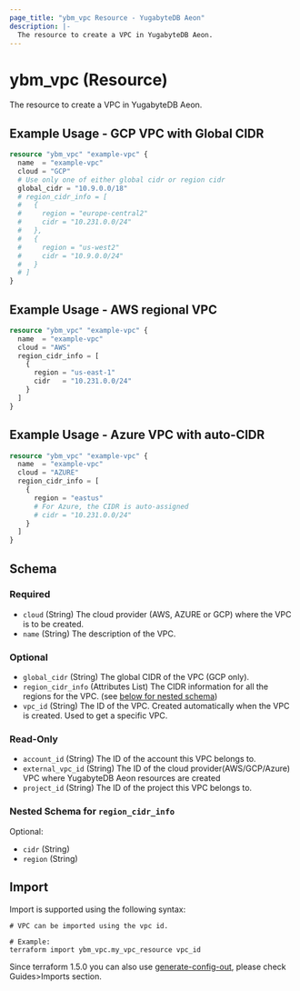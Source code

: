 ```yaml
---
page_title: "ybm_vpc Resource - YugabyteDB Aeon"
description: |-
  The resource to create a VPC in YugabyteDB Aeon.
---
```


# ybm_vpc (Resource)

The resource to create a VPC in YugabyteDB Aeon.


## Example Usage - GCP VPC with Global CIDR

```terraform
resource "ybm_vpc" "example-vpc" {
  name  = "example-vpc"
  cloud = "GCP"
  # Use only one of either global cidr or region cidr
  global_cidr = "10.9.0.0/18"
  # region_cidr_info = [
  #   {
  #     region = "europe-central2"
  #     cidr = "10.231.0.0/24"
  #   },
  #   {
  #     region = "us-west2" 
  #     cidr = "10.9.0.0/24"
  #   }
  # ]
}
```

## Example Usage - AWS regional VPC

```terraform
resource "ybm_vpc" "example-vpc" {
  name  = "example-vpc"
  cloud = "AWS"
  region_cidr_info = [
    {
      region = "us-east-1"
      cidr   = "10.231.0.0/24"
    }
  ]
}
```

## Example Usage - Azure VPC with auto-CIDR

```terraform
resource "ybm_vpc" "example-vpc" {
  name  = "example-vpc"
  cloud = "AZURE"
  region_cidr_info = [
    {
      region = "eastus"
      # For Azure, the CIDR is auto-assigned
      # cidr = "10.231.0.0/24"
    }
  ]
}
```

<!-- schema generated by tfplugindocs -->
## Schema

### Required

- `cloud` (String) The cloud provider (AWS, AZURE or GCP) where the VPC is to be created.
- `name` (String) The description of the VPC.

### Optional

- `global_cidr` (String) The global CIDR of the VPC (GCP only).
- `region_cidr_info` (Attributes List) The CIDR information for all the regions for the VPC. (see [below for nested schema](#nestedatt--region_cidr_info))
- `vpc_id` (String) The ID of the VPC. Created automatically when the VPC is created. Used to get a specific VPC.

### Read-Only

- `account_id` (String) The ID of the account this VPC belongs to.
- `external_vpc_id` (String) The ID of the cloud provider(AWS/GCP/Azure) VPC where YugabyteDB Aeon resources are created
- `project_id` (String) The ID of the project this VPC belongs to.

<a id="nestedatt--region_cidr_info"></a>
### Nested Schema for `region_cidr_info`

Optional:

- `cidr` (String)
- `region` (String)

## Import

Import is supported using the following syntax:

```shell
# VPC can be imported using the vpc id. 

# Example:
terraform import ybm_vpc.my_vpc_resource vpc_id
```


Since terraform 1.5.0 you can also use [generate-config-out](https://developer.hashicorp.com/terraform/language/import/generating-configuration), please check Guides>Imports section.